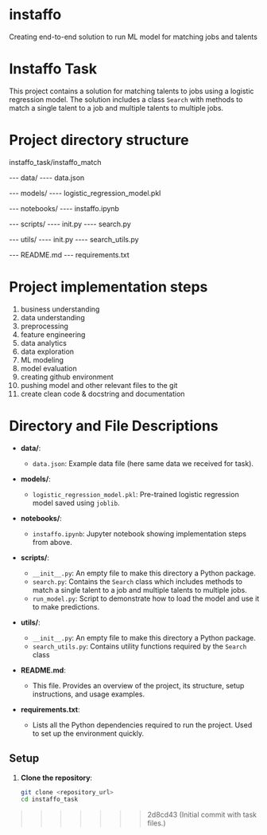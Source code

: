 # instaffo

Creating end-to-end  solution to run ML model for matching jobs and talents

# Instaffo Task

This project contains a solution for matching talents to jobs using a logistic regression model. The solution includes a class `Search` with methods to match a single talent to a job and multiple talents to multiple jobs.

# Project directory structure

instaffo_task/instaffo_match

--- data/
---- data.json

--- models/
---- logistic_regression_model.pkl

--- notebooks/
---- instaffo.ipynb

--- scripts/
---- init.py
---- search.py

--- utils/
---- init.py
---- search_utils.py

--- README.md
--- requirements.txt

# Project implementation steps

1) business understanding
2) data understanding
3) preprocessing
4) feature engineering
5) data analytics
6) data exploration
7) ML modeling
8) model evaluation
9) creating github environment
10) pushing model and other relevant files to the git
11) create clean code & docstring and documentation

# Directory and File Descriptions

- **data/**:
  - `data.json`: Example data file (here same data we received for task).

- **models/**:
  - `logistic_regression_model.pkl`: Pre-trained logistic regression model saved using `joblib`. 

- **notebooks/**:
  - `instaffo.ipynb`: Jupyter notebook showing implementation steps from above.

- **scripts/**:
  - `__init__.py`: An empty file to make this directory a Python package.
  - `search.py`: Contains the `Search` class which includes methods to match a single talent to a job and multiple talents to multiple jobs.
  - `run_model.py`: Script to demonstrate how to load the model and use it to make predictions.

- **utils/**:
  - `__init__.py`: An empty file to make this directory a Python package.
  - `search_utils.py`: Contains utility functions required by the `Search` class

- **README.md**:
  - This file. Provides an overview of the project, its structure, setup instructions, and usage examples.

- **requirements.txt**:
  - Lists all the Python dependencies required to run the project. Used to set up the environment quickly.

## Setup

1. **Clone the repository**:
   ```sh
   git clone <repository_url>
   cd instaffo_task
>>>>>>> 2d8cd43 (Initial commit with task files.)
